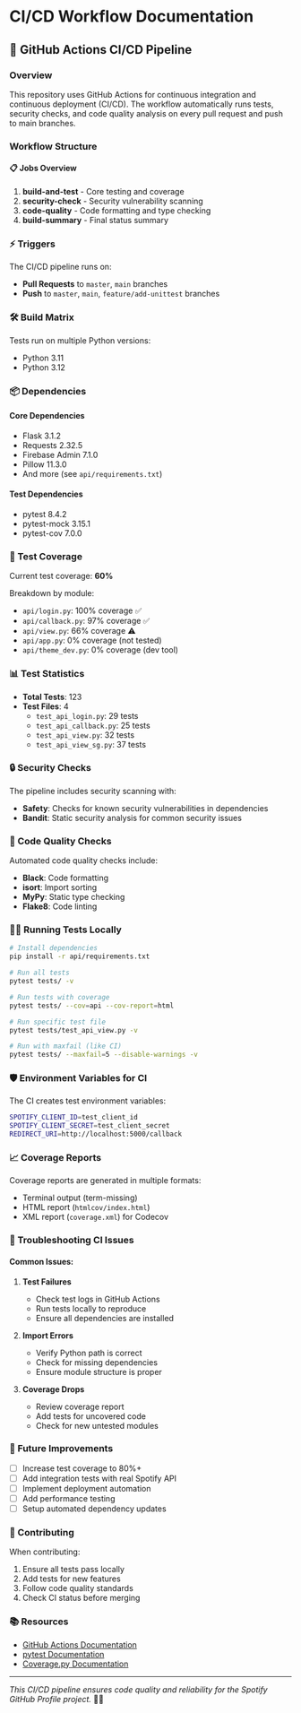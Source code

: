 # CI/CD Workflow Documentation

## 🚀 GitHub Actions CI/CD Pipeline

### Overview
This repository uses GitHub Actions for continuous integration and continuous deployment (CI/CD). The workflow automatically runs tests, security checks, and code quality analysis on every pull request and push to main branches.

### Workflow Structure

#### 📋 Jobs Overview
1. **build-and-test** - Core testing and coverage
2. **security-check** - Security vulnerability scanning  
3. **code-quality** - Code formatting and type checking
4. **build-summary** - Final status summary

### ⚡ Triggers

The CI/CD pipeline runs on:
- **Pull Requests** to `master`, `main` branches
- **Push** to `master`, `main`, `feature/add-unittest` branches

### 🛠️ Build Matrix

Tests run on multiple Python versions:
- Python 3.11
- Python 3.12

### 📦 Dependencies

#### Core Dependencies
- Flask 3.1.2
- Requests 2.32.5
- Firebase Admin 7.1.0
- Pillow 11.3.0
- And more (see `api/requirements.txt`)

#### Test Dependencies  
- pytest 8.4.2
- pytest-mock 3.15.1
- pytest-cov 7.0.0

### 🧪 Test Coverage

Current test coverage: **60%**

Breakdown by module:
- `api/login.py`: 100% coverage ✅
- `api/callback.py`: 97% coverage ✅
- `api/view.py`: 66% coverage ⚠️
- `api/app.py`: 0% coverage (not tested)
- `api/theme_dev.py`: 0% coverage (dev tool)

### 📊 Test Statistics

- **Total Tests**: 123
- **Test Files**: 4
  - `test_api_login.py`: 29 tests
  - `test_api_callback.py`: 25 tests  
  - `test_api_view.py`: 32 tests
  - `test_api_view_sg.py`: 37 tests

### 🔒 Security Checks

The pipeline includes security scanning with:
- **Safety**: Checks for known security vulnerabilities in dependencies
- **Bandit**: Static security analysis for common security issues

### 📝 Code Quality Checks

Automated code quality checks include:
- **Black**: Code formatting
- **isort**: Import sorting
- **MyPy**: Static type checking
- **Flake8**: Code linting

### 🏃‍♂️ Running Tests Locally

```bash
# Install dependencies
pip install -r api/requirements.txt

# Run all tests
pytest tests/ -v

# Run tests with coverage
pytest tests/ --cov=api --cov-report=html

# Run specific test file
pytest tests/test_api_view.py -v

# Run with maxfail (like CI)
pytest tests/ --maxfail=5 --disable-warnings -v
```

### 🛡️ Environment Variables for CI

The CI creates test environment variables:
```bash
SPOTIFY_CLIENT_ID=test_client_id
SPOTIFY_CLIENT_SECRET=test_client_secret  
REDIRECT_URI=http://localhost:5000/callback
```

### 📈 Coverage Reports

Coverage reports are generated in multiple formats:
- Terminal output (term-missing)
- HTML report (`htmlcov/index.html`)
- XML report (`coverage.xml`) for Codecov

### 🔧 Troubleshooting CI Issues

#### Common Issues:

1. **Test Failures**
   - Check test logs in GitHub Actions
   - Run tests locally to reproduce
   - Ensure all dependencies are installed

2. **Import Errors**
   - Verify Python path is correct
   - Check for missing dependencies
   - Ensure module structure is proper

3. **Coverage Drops**
   - Review coverage report
   - Add tests for uncovered code
   - Check for new untested modules

### 🎯 Future Improvements

- [ ] Increase test coverage to 80%+
- [ ] Add integration tests with real Spotify API
- [ ] Implement deployment automation
- [ ] Add performance testing
- [ ] Setup automated dependency updates

### 🤝 Contributing

When contributing:
1. Ensure all tests pass locally
2. Add tests for new features
3. Follow code quality standards
4. Check CI status before merging

### 📚 Resources

- [GitHub Actions Documentation](https://docs.github.com/en/actions)
- [pytest Documentation](https://docs.pytest.org/)
- [Coverage.py Documentation](https://coverage.readthedocs.io/)

---

*This CI/CD pipeline ensures code quality and reliability for the Spotify GitHub Profile project.* 🎵✨
